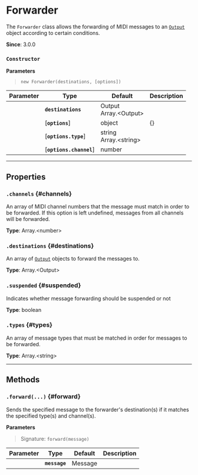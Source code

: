 
# Forwarder

The `Forwarder` class allows the forwarding of MIDI messages to an [`Output`](Output) object
according to certain conditions.

**Since**: 3.0.0



### `Constructor`


  **Parameters**

  > `new Forwarder(destinations, [options])`

  <div class="parameter-table-container">

  | Parameter    | Type         | Default      | Description  |
  | ------------ | ------------ | ------------ | ------------ |
    |**`destinations`** | Output<br />Array.&lt;Output&gt;<br /> ||An [`Output`](Output) object, or an array of such objects, to forward messages to.|
    |[**`options`**] | object<br /> |{}||
    |[**`options.type`**] | string<br />Array.&lt;string&gt;<br /> ||A message type (`"noteon"`, `"controlchange"`, etc.), or an array of such types, that the message must match in order to be forwarded. If this option is not specified, all types of messages will be forwarded. Valid messages are either [`MIDI_SYSTEM_MESSAGES`](Enumerations#MIDI_SYSTEM_MESSAGES) or [`MIDI_CHANNEL_MESSAGES`](Enumerations#MIDI_CHANNEL_MESSAGES).|
    |[**`options.channel`**] | number<br /> ||A MIDI channel number or an array of channel numbers that the message must match in order to be forwarded. If this option is not specified, messages from all channels will be forwarded.|

  </div>



***

## Properties

### `.channels` {#channels}


An array of MIDI channel numbers that the message must match in order to be forwarded. If
this option is left undefined, messages from all channels will be forwarded.

**Type**: Array.&lt;number&gt;<br />


### `.destinations` {#destinations}


An array of [`Output`](Output) objects to forward the messages to.

**Type**: Array.&lt;Output&gt;<br />


### `.suspended` {#suspended}


Indicates whether message forwarding should be suspended or not

**Type**: boolean<br />


### `.types` {#types}


An array of message types that must be matched in order for messages to be forwarded.

**Type**: Array.&lt;string&gt;<br />



***

## Methods


### `.forward(...)` {#forward}


Sends the specified message to the forwarder's destination(s) if it matches the specified
type(s) and channel(s).


  **Parameters**

  > Signature: `forward(message)`

  <div class="parameter-table-container">

  | Parameter    | Type         | Default      | Description  |
  | ------------ | ------------ | ------------ | ------------ |
    |**`message`** | Message<br /> ||The MIDI message to forward.|

  </div>







